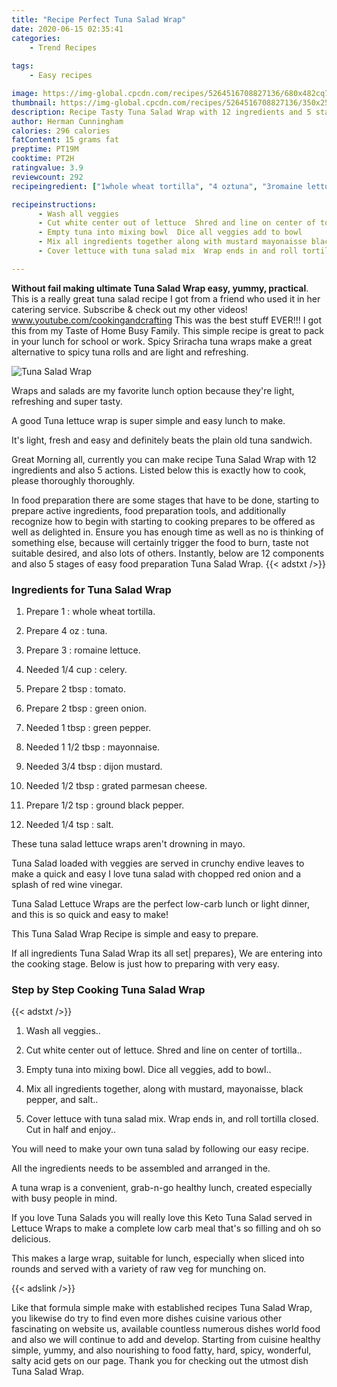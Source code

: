 ```yaml
---
title: "Recipe Perfect Tuna Salad Wrap"
date: 2020-06-15 02:35:41
categories:
    - Trend Recipes
    
tags:
    - Easy recipes

image: https://img-global.cpcdn.com/recipes/5264516708827136/680x482cq70/tuna-salad-wrap-recipe-main-photo.jpg
thumbnail: https://img-global.cpcdn.com/recipes/5264516708827136/350x250cq70/tuna-salad-wrap-recipe-main-photo.jpg
description: Recipe Tasty Tuna Salad Wrap with 12 ingredients and 5 stages of easy cooking.
author: Herman Cunningham
calories: 296 calories
fatContent: 15 grams fat
preptime: PT19M
cooktime: PT2H
ratingvalue: 3.9
reviewcount: 292
recipeingredient: ["1whole wheat tortilla", "4 oztuna", "3romaine lettuce", "1/4 cupcelery", "2 tbsptomato", "2 tbspgreen onion", "1 tbspgreen pepper", "1 1/2 tbspmayonnaise", "3/4 tbspdijon mustard", "1/2 tbspgrated parmesan cheese", "1/2 tspground black pepper", "1/4 tspsalt"]

recipeinstructions: 
      - Wash all veggies 
      - Cut white center out of lettuce  Shred and line on center of tortilla 
      - Empty tuna into mixing bowl  Dice all veggies add to bowl 
      - Mix all ingredients together along with mustard mayonaisse black pepper and salt 
      - Cover lettuce with tuna salad mix  Wrap ends in and roll tortilla closed  Cut in half and enjoy

---
```




**Without fail making ultimate Tuna Salad Wrap easy, yummy, practical**. This is a really great tuna salad recipe I got from a friend who used it in her catering service. Subscribe &amp; check out my other videos! www.youtube.com/cookingandcrafting This was the best stuff EVER!!! I got this from my Taste of Home Busy Family. This simple recipe is great to pack in your lunch for school or work. Spicy Sriracha tuna wraps make a great alternative to spicy tuna rolls and are light and refreshing.


![Tuna Salad Wrap](https://img-global.cpcdn.com/recipes/5264516708827136/680x482cq70/tuna-salad-wrap-recipe-main-photo.jpg "Tuna Salad Wrap")



Wraps and salads are my favorite lunch option because they&#39;re light, refreshing and super tasty.

A good Tuna lettuce wrap is super simple and easy lunch to make.

It&#39;s light, fresh and easy and definitely beats the plain old tuna sandwich.


Great Morning all, currently you can make recipe Tuna Salad Wrap with 12 ingredients and also 5 actions. Listed below this is exactly how to cook, please thoroughly thoroughly.

In food preparation there are some stages that have to be done, starting to prepare active ingredients, food preparation tools, and additionally recognize how to begin with starting to cooking prepares to be offered as well as delighted in. Ensure you has enough time as well as no is thinking of something else, because will certainly trigger the food to burn, taste not suitable desired, and also lots of others. Instantly, below are 12 components and also 5 stages of easy food preparation Tuna Salad Wrap.
{{< adstxt />}}

### Ingredients for Tuna Salad Wrap


1. Prepare 1 : whole wheat tortilla.

1. Prepare 4 oz : tuna.

1. Prepare 3 : romaine lettuce.

1. Needed 1/4 cup : celery.

1. Prepare 2 tbsp : tomato.

1. Prepare 2 tbsp : green onion.

1. Needed 1 tbsp : green pepper.

1. Needed 1 1/2 tbsp : mayonnaise.

1. Needed 3/4 tbsp : dijon mustard.

1. Needed 1/2 tbsp : grated parmesan cheese.

1. Prepare 1/2 tsp : ground black pepper.

1. Needed 1/4 tsp : salt.


These tuna salad lettuce wraps aren&#39;t drowning in mayo.

Tuna Salad loaded with veggies are served in crunchy endive leaves to make a quick and easy I love tuna salad with chopped red onion and a splash of red wine vinegar.

Tuna Salad Lettuce Wraps are the perfect low-carb lunch or light dinner, and this is so quick and easy to make!

This Tuna Salad Wrap Recipe is simple and easy to prepare.


If all ingredients Tuna Salad Wrap its all set| prepares}, We are entering into the cooking stage. Below is just how to preparing with very easy.

### Step by Step Cooking Tuna Salad Wrap

{{< adstxt />}}


1. Wash all veggies..



1. Cut white center out of lettuce.  Shred and line on center of tortilla..



1. Empty tuna into mixing bowl.  Dice all veggies, add to bowl..



1. Mix all ingredients together, along with mustard, mayonaisse, black pepper, and salt..



1. Cover lettuce with tuna salad mix.  Wrap ends in, and roll tortilla closed.  Cut in half and enjoy..




You will need to make your own tuna salad by following our easy recipe.

All the ingredients needs to be assembled and arranged in the.

A tuna wrap is a convenient, grab-n-go healthy lunch, created especially with busy people in mind.

If you love Tuna Salads you will really love this Keto Tuna Salad served in Lettuce Wraps to make a complete low carb meal that&#39;s so filling and oh so delicious.

This makes a large wrap, suitable for lunch, especially when sliced into rounds and served with a variety of raw veg for munching on.


{{< adslink />}}

Like that formula simple make with established recipes Tuna Salad Wrap, you likewise do try to find even more dishes cuisine various other fascinating on website us, available countless numerous dishes world food and also we will continue to add and develop. Starting from cuisine healthy simple, yummy, and also nourishing to food fatty, hard, spicy, wonderful, salty acid gets on our page. Thank you for checking out the utmost dish Tuna Salad Wrap.
